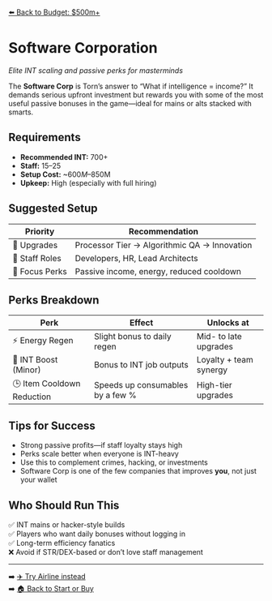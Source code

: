 [⬅️ Back to Budget: $500m+](budget_high_profit.md)

# Software Corporation
*Elite INT scaling and passive perks for masterminds*

The **Software Corp** is Torn’s answer to “What if intelligence = income?” It demands serious upfront investment but rewards you with some of the most useful passive bonuses in the game—ideal for mains or alts stacked with smarts.

## Requirements

- **Recommended INT:** 700+  
- **Staff:** 15–25  
- **Setup Cost:** ~$600M–$850M  
- **Upkeep:** High (especially with full hiring)

## Suggested Setup

| Priority        | Recommendation                               |
|------------------|-----------------------------------------------|
| 🧱 Upgrades       | Processor Tier → Algorithmic QA → Innovation |
| 👥 Staff Roles    | Developers, HR, Lead Architects               |
| 🎯 Focus Perks    | Passive income, energy, reduced cooldown      |

## Perks Breakdown

| Perk                         | Effect                                 | Unlocks at                |
|------------------------------|-----------------------------------------|----------------------------|
| ⚡ Energy Regen              | Slight bonus to daily regen             | Mid- to late upgrades      |
| 🧠 INT Boost (Minor)         | Bonus to INT job outputs                | Loyalty + team synergy     |
| 🕒 Item Cooldown Reduction   | Speeds up consumables by a few %       | High-tier upgrades         |

## Tips for Success

- Strong passive profits—if staff loyalty stays high  
- Perks scale better when everyone is INT-heavy  
- Use this to complement crimes, hacking, or investments  
- Software Corp is one of the few companies that improves **you**, not just your wallet

## Who Should Run This

✅ INT mains or hacker-style builds  
✅ Players who want daily bonuses without logging in  
✅ Long-term efficiency fanatics  
❌ Avoid if STR/DEX-based or don’t love staff management

---

➡️ [✈️ Try Airline instead](rec_airline.md)  
➡️ [🏠 Back to Start or Buy](../start_or_buy.md)
